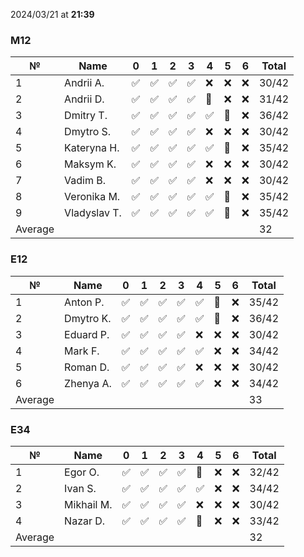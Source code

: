 2024/03/21 at **21:39**
### M12
|№|Name|0|1|2|3|4|5|6|Total|
|-----|-----|-----|-----|-----|-----|-----|-----|-----|-----|
|1|Andrii A.|✅|✅|✅|✅|❌|❌|❌|30/42|
|2|Andrii D.|✅|✅|✅|✅|🔄|❌|❌|31/42|
|3|Dmitry T.|✅|✅|✅|✅|✅|🔄|❌|36/42|
|4|Dmytro S.|✅|✅|✅|✅|❌|❌|❌|30/42|
|5|Kateryna H.|✅|✅|✅|✅|✅|🔄|❌|35/42|
|6|Maksym K.|✅|✅|✅|✅|❌|❌|❌|30/42|
|7|Vadim B.|✅|✅|✅|✅|❌|❌|❌|30/42|
|8|Veronika M.|✅|✅|✅|✅|✅|🔄|❌|35/42|
|9|Vladyslav T.|✅|✅|✅|✅|✅|🔄|❌|35/42|
|Average|||||||||32|
### E12
|№|Name|0|1|2|3|4|5|6|Total|
|-----|-----|-----|-----|-----|-----|-----|-----|-----|-----|
|1|Anton P.|✅|✅|✅|✅|✅|🔄|❌|35/42|
|2|Dmytro K.|✅|✅|✅|✅|✅|🔄|❌|36/42|
|3|Eduard P.|✅|✅|✅|✅|❌|❌|❌|30/42|
|4|Mark F.|✅|✅|✅|✅|✅|❌|❌|34/42|
|5|Roman D.|✅|✅|✅|✅|❌|❌|❌|30/42|
|6|Zhenya A.|✅|✅|✅|✅|✅|❌|❌|34/42|
|Average|||||||||33|
### E34
|№|Name|0|1|2|3|4|5|6|Total|
|-----|-----|-----|-----|-----|-----|-----|-----|-----|-----|
|1|Egor O.|✅|✅|✅|✅|🔄|❌|❌|32/42|
|2|Ivan S.|✅|✅|✅|✅|✅|❌|❌|34/42|
|3|Mikhail M.|✅|✅|✅|✅|❌|❌|❌|30/42|
|4|Nazar D.|✅|✅|✅|✅|🔄|❌|❌|33/42|
|Average|||||||||32|
